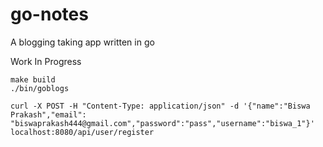 # go-notes
A blogging taking app written in go

Work In Progress

```
make build
./bin/goblogs
```

```
curl -X POST -H "Content-Type: application/json" -d '{"name":"Biswa Prakash","email": "biswaprakash444@gmail.com","password":"pass","username":"biswa_1"}' localhost:8080/api/user/register
```